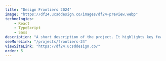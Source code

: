 ```yaml
---
title: "Design Frontiers 2024"
image: "https://df24.ucsddesign.co/images/df24-preview.webp"
technologies:
    - React
    - TypeScript
    - Sass
description: "A short description of the project. It highlights key features and technologies."
seeMoreLink: "/projects/frontiers-24"
viewSiteLink: "https://df24.ucsddesign.co/"
order: 5
---
```

